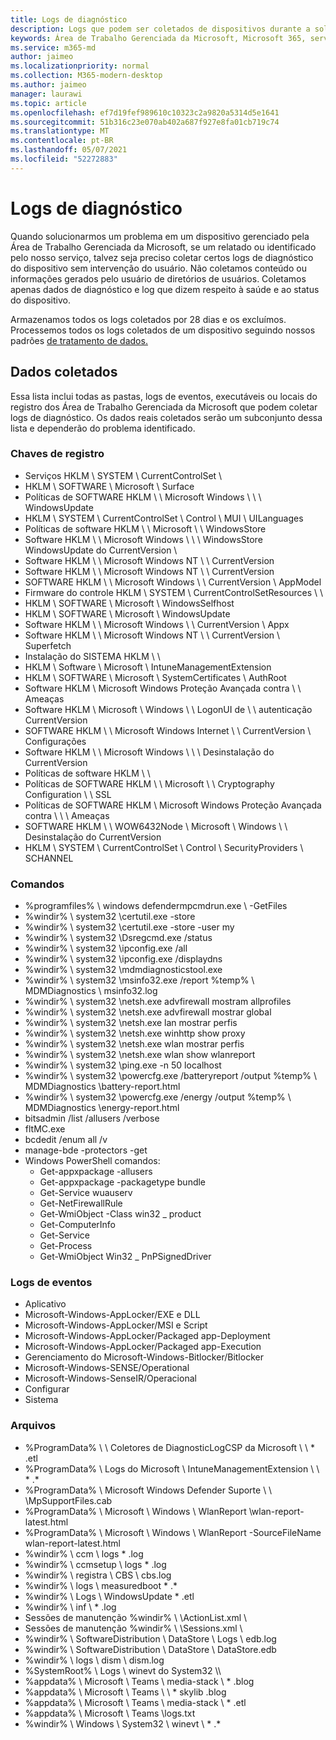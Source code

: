 ```yaml
---
title: Logs de diagnóstico
description: Logs que podem ser coletados de dispositivos durante a solução de problemas e como eles são armazenados
keywords: Área de Trabalho Gerenciada da Microsoft, Microsoft 365, serviço, documentação
ms.service: m365-md
author: jaimeo
ms.localizationpriority: normal
ms.collection: M365-modern-desktop
ms.author: jaimeo
manager: laurawi
ms.topic: article
ms.openlocfilehash: ef7d19fef989610c10323c2a9820a5314d5e1641
ms.sourcegitcommit: 51b316c23e070ab402a687f927e8fa01cb719c74
ms.translationtype: MT
ms.contentlocale: pt-BR
ms.lasthandoff: 05/07/2021
ms.locfileid: "52272883"
---
```

# <a name="diagnostic-logs"></a>Logs de diagnóstico

Quando solucionarmos um problema em um dispositivo gerenciado pela Área de Trabalho Gerenciada da Microsoft, se um relatado ou identificado pelo nosso serviço, talvez seja preciso coletar certos logs de diagnóstico do dispositivo sem intervenção do usuário. Não coletamos conteúdo ou informações gerados pelo usuário de diretórios de usuários. Coletamos apenas dados de diagnóstico e log que dizem respeito à saúde e ao status do dispositivo.

Armazenamos todos os logs coletados por 28 dias e os excluímos. Processemos todos os logs coletados de um dispositivo seguindo nossos padrões [de tratamento de dados.](privacy-personal-data.md)

## <a name="data-collected"></a>Dados coletados

Essa lista inclui todas as pastas, logs de eventos, executáveis ou locais do registro dos Área de Trabalho Gerenciada da Microsoft que podem coletar logs de diagnóstico. Os dados reais coletados serão um subconjunto dessa lista e dependerão do problema identificado.

### <a name="registry-keys"></a>Chaves de registro

- Serviços HKLM \\ SYSTEM \\ CurrentControlSet \\
- HKLM \\ SOFTWARE \\ Microsoft \\ Surface
- Políticas de SOFTWARE HKLM \\ \\ Microsoft Windows \\ \\ \\ WindowsUpdate
- HKLM \\ SYSTEM \\ CurrentControlSet \\ Control \\ MUI \\ UILanguages
- Políticas de software HKLM \\ \\ Microsoft \\ \\ WindowsStore
- Software HKLM \\ \\ Microsoft Windows \\ \\ \\ WindowsStore WindowsUpdate do CurrentVersion \\
- Software HKLM \\ \\ Microsoft Windows NT \\ \\ CurrentVersion
- Software HKLM \\ \\ Microsoft Windows NT \\ \\ CurrentVersion
- SOFTWARE HKLM \\ \\ Microsoft Windows \\ \\ CurrentVersion \\ AppModel
- Firmware do controle HKLM \\ SYSTEM \\ CurrentControlSetResources \\ \\
- HKLM \\ SOFTWARE \\ Microsoft \\ WindowsSelfhost
- HKLM \\ SOFTWARE \\ Microsoft \\ WindowsUpdate
- Software HKLM \\ \\ Microsoft Windows \\ \\ CurrentVersion \\ Appx
- Software HKLM \\ \\ Microsoft Windows NT \\ \\ CurrentVersion \\ Superfetch
- Instalação do SISTEMA HKLM \\ \\
- HKLM \\ Software \\ Microsoft \\ IntuneManagementExtension
- HKLM \\ SOFTWARE \\ Microsoft \\ SystemCertificates \\ AuthRoot
- Software HKLM \\ Microsoft Windows Proteção Avançada contra \\ \\ Ameaças
- Software HKLM \\ Microsoft \\ Windows \\ \\ LogonUI de \\ \\ autenticação CurrentVersion
- SOFTWARE HKLM \\ \\ Microsoft Windows Internet \\ \\ CurrentVersion \\ Configurações
- Software HKLM \\ \\ Microsoft Windows \\ \\ \\ Desinstalação do CurrentVersion
- Políticas de software HKLM \\ \\
- Políticas de SOFTWARE HKLM \\ \\ Microsoft \\ \\ Cryptography Configuration \\ \\ SSL
- Políticas de SOFTWARE HKLM \\ Microsoft Windows Proteção Avançada contra \\ \\ \\ Ameaças
- SOFTWARE HKLM \\ \\ WOW6432Node \\ Microsoft \\ Windows \\ \\ Desinstalação do CurrentVersion
- HKLM \\ SYSTEM \\ CurrentControlSet \\ Control \\ SecurityProviders \\ SCHANNEL

### <a name="commands"></a>Comandos

- %programfiles% \\ windows defendermpcmdrun.exe \\ -GetFiles
- %windir% \\ system32 \\certutil.exe -store
- %windir% \\ system32 \\certutil.exe -store -user my
- %windir% \\ system32 \\Dsregcmd.exe /status
- %windir% \\ system32 \\ipconfig.exe /all
- %windir% \\ system32 \\ipconfig.exe /displaydns
- %windir% \\ system32 \\mdmdiagnosticstool.exe
- %windir% \\ system32 \\msinfo32.exe /report %temp% \\ MDMDiagnostics \\ msinfo32.log
- %windir% \\ system32 \\netsh.exe advfirewall mostram allprofiles
- %windir% \\ system32 \\netsh.exe advfirewall mostrar global
- %windir% \\ system32 \\netsh.exe lan mostrar perfis
- %windir% \\ system32 \\netsh.exe winhttp show proxy
- %windir% \\ system32 \\netsh.exe wlan mostrar perfis
- %windir% \\ system32 \\netsh.exe wlan show wlanreport
- %windir% \\ system32 \\ping.exe -n 50 localhost
- %windir% \\ system32 \\powercfg.exe /batteryreport /output %temp% \\ MDMDiagnostics \\battery-report.html
- %windir% \\ system32 \\powercfg.exe /energy /output %temp% \\ MDMDiagnostics \\energy-report.html
- bitsadmin /list /allusers /verbose
- fltMC.exe
- bcdedit /enum all /v
- manage-bde -protectors -get
- Windows PowerShell comandos:
    - Get-appxpackage -allusers
    - Get-appxpackage -packagetype bundle
    - Get-Service wuauserv
    - Get-NetFirewallRule
    - Get-WmiObject -Class win32 \_ product
    - Get-ComputerInfo
    - Get-Service
    - Get-Process
    - Get-WmiObject Win32 \_ PnPSignedDriver

### <a name="event-logs"></a>Logs de eventos

- Aplicativo
- Microsoft-Windows-AppLocker/EXE e DLL
- Microsoft-Windows-AppLocker/MSI e Script
- Microsoft-Windows-AppLocker/Packaged app-Deployment
- Microsoft-Windows-AppLocker/Packaged app-Execution
- Gerenciamento do Microsoft-Windows-Bitlocker/Bitlocker
- Microsoft-Windows-SENSE/Operational
- Microsoft-Windows-SenseIR/Operacional
- Configurar
- Sistema

### <a name="files"></a>Arquivos

- %ProgramData% \\ \\ Coletores de DiagnosticLogCSP da Microsoft \\ \\ \* .etl
- %ProgramData% \\ Logs do Microsoft \\ IntuneManagementExtension \\ \\ \* .\*
- %ProgramData% \\ Microsoft Windows Defender Suporte \\ \\ \\MpSupportFiles.cab
- %ProgramData% \\ Microsoft \\ Windows \\ WlanReport \\wlan-report-latest.html
- %ProgramData% \\ Microsoft \\ Windows \\ WlanReport -SourceFileName wlan-report-latest.html
- %windir% \\ ccm \\ logs \* .log
- %windir% \\ ccmsetup \\ logs \* .log
- %windir% \\ registra \\ CBS \\ cbs.log
- %windir% \\ logs \\ measuredboot \* .\*
- %windir% \\ Logs \\ WindowsUpdate \* .etl
- %windir% \\ inf \\ \* .log
- Sessões de manutenção %windir% \\ \\ActionList.xml \\
- Sessões de manutenção %windir% \\ \\Sessions.xml \\
- %windir% \\ SoftwareDistribution \\ DataStore \\ Logs \\ edb.log
- %windir% \\ SoftwareDistribution \\ DataStore \\ DataStore.edb
- %windir% \\ logs \\ dism \\ dism.log
- %SystemRoot% \\ Logs \\ winevt do System32 \\\\
- %appdata% \\ Microsoft \\ Teams \\ media-stack \\ \* .blog
- %appdata% \\ Microsoft \\ Teams \\ \\ \* skylib .blog
- %appdata% \\ Microsoft \\ Teams \\ media-stack \\ \* .etl
- %appdata% \\ Microsoft \\ Teams \\logs.txt
- %windir% \\ Windows \\ System32 \\ winevt \\ \* .\*